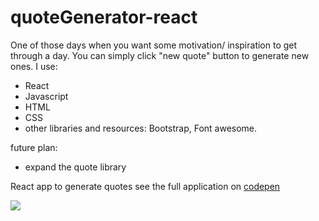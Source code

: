 # quoteGenerator-react

One of those days when you want some motivation/ inspiration to get through a day.
You can simply click "new quote" button to generate new ones. 
I use:
- React
- Javascript
- HTML
- CSS
- other libraries and resources: Bootstrap, Font awesome. 


future plan:
- expand the quote library

React app to generate quotes
see the full application on [codepen](https://codepen.io/opalkm/pen/JjKyGMW)

[<img src="https://github.com/opalkmm/quoteGenerator-react/blob/main/Screen%20Shot%202020-10-29%20at%206.52.31%20PM.png">](https://codepen.io/opalkm/pen/JjKyGMW)
